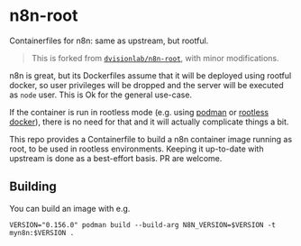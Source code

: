 # n8n-root
Containerfiles for n8n: same as upstream, but rootful.

> This is forked from [`dvisionlab/n8n-root`](https://github.com/dvisionlab/n8n-root), with minor modifications.

n8n is great, but its Dockerfiles assume that it will be deployed using rootful
docker, so user privileges will be dropped and the server will be executed as
`node` user. This is Ok for the general use-case.

If the container is run in rootless mode (e.g. using [podman](https://podman.io)
or [rootless docker](https://docs.docker.com/engine/security/rootless/)), there
is no need for that and it will actually complicate things a bit.

This repo provides a Containerfile to build a n8n container image running as
root, to be used in rootless environments. Keeping it up-to-date with upstream
is done as a best-effort basis. PR are welcome.

## Building

You can build an image with e.g.

```
VERSION="0.156.0" podman build --build-arg N8N_VERSION=$VERSION -t myn8n:$VERSION .
```
